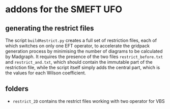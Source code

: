 # addons for the SMEFT UFO

## generating the restrict files

The script ```buildRestrict.py``` creates a full set of restriction files,
each of which switches on only one EFT operator,
to accelerate the gridpack generation process by minimising the number of diagrams to be calculated
by Madgraph.
It requires the presence of the two files ```restrict_before.txt``` and ```restrict_and.txt```, 
which should contain the immutable part of the restriction file, 
while the script itself simply adds the central part, 
which is the values for each Wilson coefficient.

## folders

  * ```restrict_2D``` contains the restrict files working with two operator for VBS 
